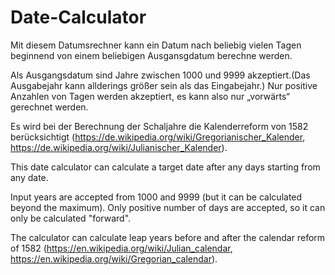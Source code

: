 # Date-Calculator

Mit diesem Datumsrechner kann ein Datum nach beliebig vielen Tagen beginnend von einem beliebigen Ausgansgdatum berechne werden.

Als Ausgangsdatum sind Jahre zwischen 1000 und 9999 akzeptiert.(Das Ausgabejahr kann allderings größer sein als das Eingabejahr.)
Nur positive Anzahlen von Tagen werden akzeptiert, es kann also nur „vorwärts“ gerechnet werden.

Es wird bei der Berechnung der Schaljahre die Kalenderreform von 1582 berücksichtigt (https://de.wikipedia.org/wiki/Gregorianischer_Kalender, https://de.wikipedia.org/wiki/Julianischer_Kalender).


This date calculator can calculate a target date after any days starting from any date.

Input years are accepted from 1000 and 9999 (but it can be calculated beyond the maximum).
Only positive number of days are accepted, so it can only be calculated "forward".

The calculator can calculate leap years before and after the calendar reform of 1582 (https://en.wikipedia.org/wiki/Julian_calendar, https://en.wikipedia.org/wiki/Gregorian_calendar).

